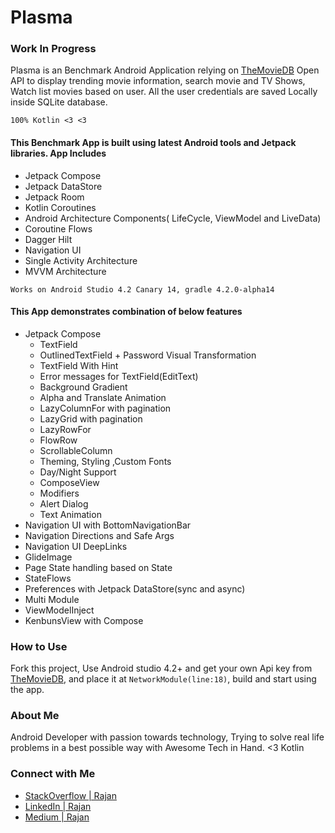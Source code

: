 # Plasma

### Work In Progress ###

Plasma is an Benchmark Android Application relying on [TheMovieDB](https://www.themoviedb.org) Open API to display trending movie information, 
search movie and TV Shows, Watch list movies based on user. All the user credentials are saved Locally inside SQLite database.

```100% Kotlin <3 <3```

#### This Benchmark App is built using latest Android tools and Jetpack libraries. App Includes
- Jetpack Compose
- Jetpack DataStore
- Jetpack Room
- Kotlin Coroutines
- Android Architecture Components( LifeCycle, ViewModel and LiveData)
- Coroutine Flows
- Dagger Hilt
- Navigation UI
- Single Activity Architecture
- MVVM Architecture

```Works on Android Studio 4.2 Canary 14, gradle 4.2.0-alpha14```


#### This App demonstrates combination of below features
- Jetpack Compose
    - TextField
    - OutlinedTextField + Password Visual Transformation
    - TextField With Hint
    - Error messages for TextField(EditText)
    - Background Gradient 
    - Alpha and Translate Animation
    - LazyColumnFor with pagination
    - LazyGrid with pagination
    - LazyRowFor
    - FlowRow
    - ScrollableColumn
    - Theming, Styling ,Custom Fonts
    - Day/Night Support
    - ComposeView
    - Modifiers
    - Alert Dialog
    - Text Animation
- Navigation UI with BottomNavigationBar
- Navigation Directions and Safe Args
- Navigation UI DeepLinks
- GlideImage
- Page State handling based on State
- StateFlows
- Preferences with Jetpack DataStore(sync and async)
- Multi Module
- ViewModelInject
- KenbunsView with Compose

### How to Use
Fork this project, Use Android studio 4.2+ and get your own Api key from [TheMovieDB](https://www.themoviedb.org), and place it at 
```NetworkModule(line:18)```, build and start using the app.

### About Me 
Android Developer with passion towards technology, Trying to solve real life problems in a best possible way with Awesome Tech in Hand. <3 Kotlin

### Connect with Me
- [StackOverflow | Rajan](https://stackoverflow.com/users/3159267/rajan-ks)
- [LinkedIn | Rajan](https://www.linkedin.com/in/rajan-ks/)
- [Medium | Rajan](https://medium.com/@rajanks)
 





    

